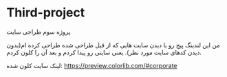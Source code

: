 # Third-project
پروژه سوم طراحی سایت

من این لندینگ پیج رو با دیدن سایت هایی که از قبل طراحی شده طراحی کرده ام(بدون دیدن کدهای سایت مورد نظر). یعنی سایتی رو پیدا کردم و بعد آن را کلون کردم.

لینک سایت کلون شده: https://preview.colorlib.com/#corporate
